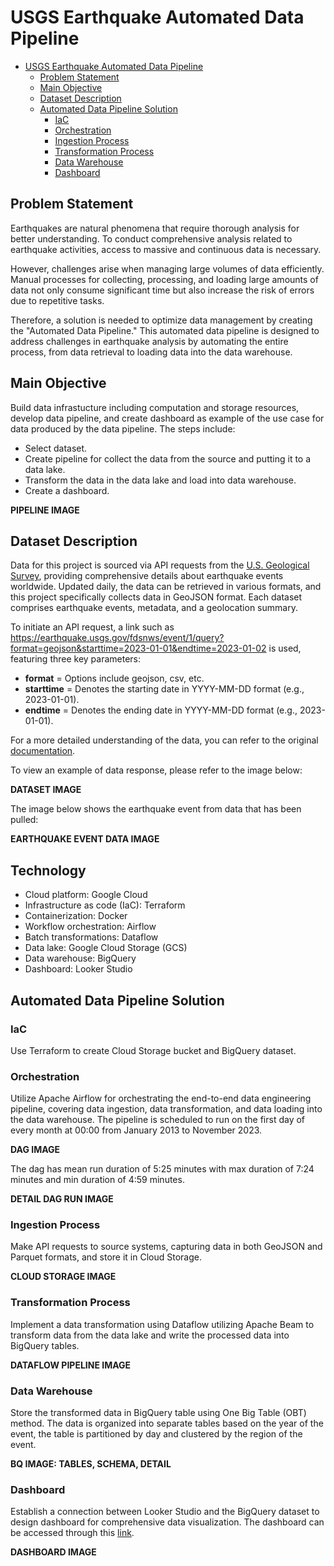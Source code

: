 # USGS Earthquake Automated Data Pipeline

- [USGS Earthquake Automated Data Pipeline](#usgs-earthquake-automated-data-pipeline)
  - [Problem Statement](#problem-statement)
  - [Main Objective](#main-objective)
  - [Dataset Description](#dataset-description)
  - [Automated Data Pipeline Solution](#automated-data-pipeline-solution)
    - [IaC](#iac)
    - [Orchestration](#orchestration)
    - [Ingestion Process](#ingestion-process)
    - [Transformation Process](#transformation-process)
    - [Data Warehouse](#data-warehouse)
    - [Dashboard](#dashboard)

## Problem Statement
Earthquakes are natural phenomena that require thorough analysis for better understanding. To conduct comprehensive analysis related to earthquake activities, access to massive and continuous data is necessary.

However, challenges arise when managing large volumes of data efficiently. Manual processes for collecting, processing, and loading large amounts of data not only consume significant time but also increase the risk of errors due to repetitive tasks.

Therefore, a solution is needed to optimize data management by creating the "Automated Data Pipeline." This automated data pipeline is designed to address challenges in earthquake analysis by automating the entire process, from data retrieval to loading data into the data warehouse.

## Main Objective
Build data infrastucture including computation and storage resources, develop data pipeline, and create dashboard as example of the use case for data produced by the data pipeline.
The steps include:
- Select dataset.
- Create pipeline for collect the data from the source and putting it to a data lake.
- Transform the data in the data lake and load into data warehouse.
- Create a dashboard.

**PIPELINE IMAGE**

## Dataset Description
Data for this project is sourced via API requests from the [U.S. Geological Survey](https://earthquake.usgs.gov/earthquakes/search/), providing comprehensive details about earthquake events worldwide. Updated daily, the data can be retrieved in various formats, and this project specifically collects data in GeoJSON format. Each dataset comprises earthquake events, metadata, and a geolocation summary.

To initiate an API request, a link such as https://earthquake.usgs.gov/fdsnws/event/1/query?format=geojson&starttime=2023-01-01&endtime=2023-01-02 is used, featuring three key parameters:
- **format** = Options include geojson, csv, etc.
- **starttime** = Denotes the starting date in YYYY-MM-DD format (e.g., 2023-01-01).
- **endtime** = Denotes the ending date in YYYY-MM-DD format (e.g., 2023-01-01).

For a more detailed understanding of the data, you can refer to the original [documentation](https://earthquake.usgs.gov/data/comcat/).

To view an example of data response, please refer to the image below:

**DATASET IMAGE**

The image below shows the earthquake event from data that has been pulled:

**EARTHQUAKE EVENT DATA IMAGE**

## Technology
- Cloud platform: Google Cloud
- Infrastructure as code (IaC): Terraform
- Containerization: Docker
- Workflow orchestration: Airflow
- Batch transformations: Dataflow
- Data lake: Google Cloud Storage (GCS)
- Data warehouse: BigQuery
- Dashboard: Looker Studio

## Automated Data Pipeline Solution
### IaC
Use Terraform to create Cloud Storage bucket and BigQuery dataset.

### Orchestration
Utilize Apache Airflow for orchestrating the end-to-end data engineering pipeline, covering data ingestion, data transformation, and data loading into the data warehouse. The pipeline is scheduled to run on the first day of every month at 00:00 from January 2013 to November 2023.

**DAG IMAGE**

The dag has mean run duration of 5:25 minutes with max duration of 7:24 minutes and min duration of 4:59 minutes.

**DETAIL DAG RUN IMAGE**

### Ingestion Process
Make API requests to source systems, capturing data in both GeoJSON and Parquet formats, and store it in Cloud Storage.

**CLOUD STORAGE IMAGE**

### Transformation Process
Implement a data transformation using Dataflow utilizing Apache Beam to transform data from the data lake and write the processed data into BigQuery tables.

**DATAFLOW PIPELINE IMAGE**

### Data Warehouse
Store the transformed data in BigQuery table using One Big Table (OBT) method. The data is organized into separate tables based on the year of the event, the table is partitioned by day and clustered by the region of the event.

**BQ IMAGE: TABLES, SCHEMA, DETAIL**

### Dashboard
Establish a connection between Looker Studio and the BigQuery dataset to design dashboard for comprehensive data visualization. The dashboard can be accessed through this [link](https://lookerstudio.google.com/u/0/reporting/bf365be7-376a-40b4-9cad-1e1ce35cbf3c/page/QiZkD).

**DASHBOARD IMAGE**
